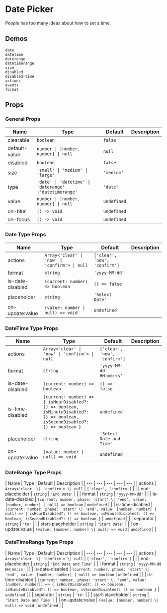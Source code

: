 # Date Picker

People has too many ideas about how to set a time.

## Demos

```demo
date
datetime
daterange
datetimerange
size
disabled
disabled-time
actions
events
format
```

## Props

### General Props

| Name | Type | Default | Description |
| --- | --- | --- | --- |
| clearable | `boolean` | `false` |  |
| default-value | `number \| [number, number] \| null` | `null` |  |
| disabled | `boolean` | `false` |  |
| size | `'small' \| 'medium' \| 'large'` | `'medium'` |  |
| type | `'date' \| 'datetime' \| 'daterange' \|'datetimerange'` | `'date'` |  |
| value | `number \| [number, number] \| null` | `undefined` |  |
| on-blur | `() => void` | `undefined` |  |
| on-focus | `() => void` | `undefined` |  |

### Date Type Props

| Name | Type | Default | Description |
| --- | --- | --- | --- |
| actions | `Array<'clear' \| 'now' \| 'confirm'> \| null` | `['clear', 'now', 'confirm']` |  |
| format | `string` | `'yyyy-MM-dd'` |  |
| is-date-disabled | `(current: number) => boolean` | `() => false` |  |
| placeholder | `string` | `'Select Date'` |  |
| on-update:value | `(value: number \| null) => void` | `undefined` |  |

### DateTime Type Props

| Name | Type | Default | Description |
| --- | --- | --- | --- |
| actions | `Array<'clear' \| 'now' \| 'confirm'> \| null` | `['clear', 'now', 'confirm']` |  |
| format | `string` | `'yyyy-MM-dd HH:mm:ss'` |  |
| is-date-disabled | `(current: number) => boolean` | `() => false` |  |
| is-time-disabled | `(current: number) => { isHourDisabled?: () => boolean, isMinuteDisabled?: () => boolean, isSecondDisabled?: () => boolean }` | `undefined` |  |
| placeholder | `string` | `'Select Date and Time'` |  |
| on-update:value | `(value: number \| null) => void` | `undefined` |  |

### DateRange Type Props

| Name | Type | Default | Description |
| --- | --- | --- | --- | --- |
| actions | `Array<'clear' \| 'confirm'> \| null` | `['clear', 'confirm']` |  |
| end-placeholder | `string` | `'End Date'` |  |
| format | `string` | `'yyyy-MM-dd'` |  |
| is-date-disabled | `(current: number, phase: 'start' \| 'end', value: [number, number] | null) => boolean` | `undefined` |  |
| is-time-disabled | `(current: number, phase: 'start' \| 'end', value: [number, number] | null) => { isHourDisabled?: () => boolean, isMinuteDisabled?: () => boolean, isSecondDisabled?: () => boolean }` | `undefined` |  |
| separator | `string` | `'to'` |  |
| start-placeholder | `string` | `'Start Date'` |  |
| on-update:value | `(value: [number, number] \| null) => void` | `undefined` |  |

### DateTimeRange Type Props

| Name | Type | Default | Description |
| --- | --- | --- | --- | --- |
| actions | `Array<'clear' \| 'confirm'> \| null` | `['clear', 'confirm']` |  |
| end-placeholder | `string` | `'End Date and Time'` |  |
| format | `string` | `'yyyy-MM-dd HH:mm:ss'` |  |
| is-date-disabled | `(current: number, phase: 'start' \| 'end', value: [number, number] | null) => boolean` | `undefined` |  |
| is-time-disabled | `(current: number, phase: 'start' \| 'end', value: [number, number]) => { isHourDisabled?: () => boolean, isMinuteDisabled?: () => boolean, isSecondDisabled?: () => boolean }` | `undefined` |  |
| separator | `string` | `'to'` |  |
| start-placeholder | `string` | `'Start Date and Time'` |  |
| on-update:value | `(value: [number, number] \| null) => void` | `undefined` |  |
